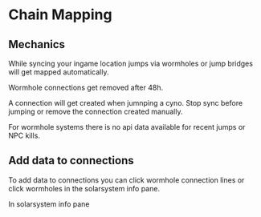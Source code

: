 # Chain Mapping

## Mechanics
While syncing your ingame location jumps via wormholes or jump bridges will get mapped automatically.

Wormhole connections get removed after 48h.

A connection will get created when jumnping a cyno. Stop sync before jumping or remove the connection created manually.

For wormhole systems there is no api data available for recent jumps or NPC kills.

## Add data to connections
To add data to connections you can click wormhole connection lines or click wormholes in the solarsystem info pane.

In solarsystem info pane
<!--stackedit_data:
eyJoaXN0b3J5IjpbNzIyNjQzMzUyLDE2MzcxODQ5MCw2NzA3MT
k1NTEsLTQ1Nzc4MTMxLC0zMzI0NDcyOTddfQ==
-->